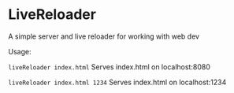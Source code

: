 # LiveReloader
A simple server and live reloader for working with web dev

Usage:

```liveReloader index.html```
Serves index.html on localhost:8080

```liveReloader index.html 1234```
Serves index.html on localhost:1234
